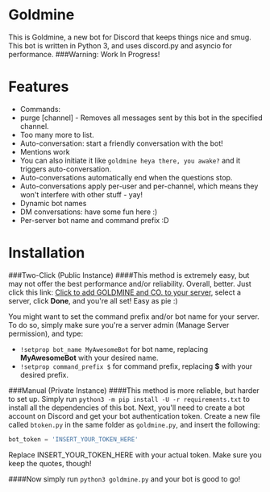 # Goldmine
This is Goldmine, a new bot for Discord that keeps things nice and smug.
This bot is written in Python 3, and uses discord.py and asyncio for performance.
###Warning: Work In Progress!

# Features
- Commands:
 - purge [channel] - Removes all messages sent by this bot in the specified channel.
 - Too many more to list.
- Auto-conversation: start a friendly conversation with the bot!
 - Mentions work
 - You can also initiate it like `goldmine heya there, you awake?` and it triggers auto-conversation.
 - Auto-conversations automatically end when the questions stop.
 - Auto-conversations apply per-user and per-channel, which means they won't interfere with other stuff - yay!
 - Dynamic bot names
- DM conversations: have some fun here :)
- Per-server bot name and command prefix :D

# Installation
###Two-Click (Public Instance)
####This method is extremely easy, but may not offer the best performance and/or reliability. Overall, better.
Just click this link: [Click to add GOLDMINE and CO. to your server](https://discordapp.com/api/oauth2/authorize?client_id=239775420470394897&scope=bot&permissions=66321471 "Click to add GOLDMINE to your server!"), select a server, click **Done**, and you're all set! Easy as pie :)

You might want to set the command prefix and/or bot name for your server. To do so, simply make sure you're a server admin (Manage Server permission), and type: 
 - `!setprop bot_name MyAwesomeBot` for bot name, replacing **MyAwesomeBot** with your desired name.
 - `!setprop command_prefix $` for command prefix, replacing **$** with your desired prefix.

###Manual (Private Instance)
####This method is more reliable, but harder to set up.
Simply run `python3 -m pip install -U -r requirements.txt` to install all the dependencies of this bot.
Next, you'll need to create a bot account on Discord and get your bot authentication token. Create a new file called `btoken.py` in the same folder as `goldmine.py`, and insert the following:
```python
bot_token = 'INSERT_YOUR_TOKEN_HERE'
```
Replace INSERT_YOUR_TOKEN_HERE with your actual token. Make sure you keep the quotes, though!

####Now simply run `python3 goldmine.py` and your bot is good to go!
